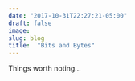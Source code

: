 ```yaml
---
date: "2017-10-31T22:27:21-05:00"
draft: false
image:  
slug: blog
title:  "Bits and Bytes"
---
```



Things worth noting...